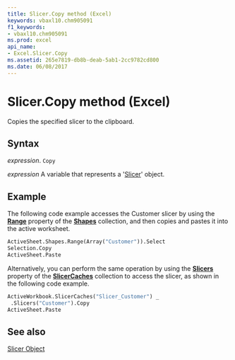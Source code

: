 ```yaml
---
title: Slicer.Copy method (Excel)
keywords: vbaxl10.chm905091
f1_keywords:
- vbaxl10.chm905091
ms.prod: excel
api_name:
- Excel.Slicer.Copy
ms.assetid: 265e7819-db8b-deab-5ab1-2cc9782cd800
ms.date: 06/08/2017
---
```



# Slicer.Copy method (Excel)

Copies the specified slicer to the clipboard.


## Syntax

 _expression_. `Copy`

 _expression_ A variable that represents a '[Slicer](Excel.Slicer.md)' object.


## Example

The following code example accesses the Customer slicer by using the  **[Range](Excel.Shapes.Range.md)** property of the **[Shapes](Excel.Shapes.md)** collection, and then copies and pastes it into the active worksheet.


```vb
ActiveSheet.Shapes.Range(Array("Customer")).Select 
Selection.Copy 
ActiveSheet.Paste 

```

Alternatively, you can perform the same operation by using the  **[Slicers](Excel.SlicerCache.Slicers.md)** property of the **[SlicerCaches](Excel.SlicerCaches.md)** collection to access the slicer, as shown in the following code example.




```vb
ActiveWorkbook.SlicerCaches("Slicer_Customer") _ 
 .Slicers("Customer").Copy 
ActiveSheet.Paste
```


## See also


[Slicer Object](Excel.Slicer.md)

